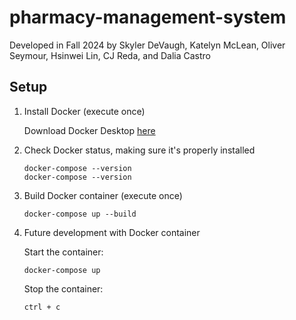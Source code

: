 # pharmacy-management-system

Developed in Fall 2024 by Skyler DeVaugh, Katelyn McLean, Oliver Seymour, Hsinwei Lin, CJ Reda, and Dalia Castro

## Setup

1. Install Docker (execute once)

    Download Docker Desktop [here](https://www.docker.com/products/docker-desktop/)

2. Check Docker status, making sure it's properly installed

    ```shell
    docker-compose --version
    docker-compose --version
    ```

3. Build Docker container (execute once)

    ```shell
    docker-compose up --build
    ```

4. Future development with Docker container

    Start the container: 
    ```shell
    docker-compose up
    ```

    Stop the container:
    ```shell
    ctrl + c
    ```